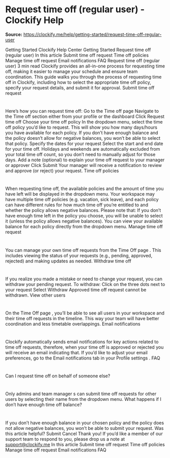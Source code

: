 # Request time off (regular user) - Clockify Help

**Source:** https://clockify.me/help/getting-started/request-time-off-regular-user

Getting Started
Clockify Help Center
Getting Started
Request time off (regular user)
In this article
Submit time off request
Time off policies
Manage time off request
Email notifications
FAQ
Request time off (regular user)
3 min read
Clockify provides an all-in-one process for requesting time off, making it easier to manage your schedule and ensure team coordination. This guide walks you through the process of requesting time off in Clockify, including how to select the appropriate time off policy, specify your request details, and submit it for approval.
Submit time off request
#
Here’s how you can request time off:
Go to the
Time off
page
Navigate to the
Time off
section either from your profile or the dashboard
Click
Request time off
Choose your time off policy
In the dropdown menu, select the time off policy you’d like to request. This will show you how many days/hours you have available for each policy.
If you don’t have enough balance and the policy doesn’t allow for negative balances, you won’t be able to select that policy.
Specify the dates for your request
Select the
start
and
end date
for your time off. Holidays and weekends are automatically excluded from your total time off count, so you don’t need to manually adjust for those days.
Add a note (optional) to
explain your time off request to your manager or approver
Click
Submit
Your manager will receive a notification to review and approve (or reject) your request.
Time off policies
#
When requesting time off, the available policies and the amount of time you have left will be displayed in the dropdown menu. Your workspace may have multiple time off policies (e.g. vacation, sick leave), and each policy can have different rules for how much time off you’re entitled to and whether the policy allows negative balances.
Please note that:
If you don’t have enough time left in the policy you choose, you will be unable to select it (unless the policy allows negative balances).
You can view your available balance for each policy directly from the dropdown menu.
Manage time off request
#
You can manage your own time off requests from the
Time Off page
. This includes viewing the status of your requests (e.g., pending, approved, rejected) and making updates as needed.
Withdraw time off
#
If you realize you made a mistake or need to change your request, you can
withdraw
your pending request.
To withdraw:
Click on the three dots next to your request
Select
Withdraw
Approved time off request cannot be withdrawn.
View other users
#
On the
Time Off page
, you’ll be able to see all users in your workspace and their time off requests in the timeline. This way your team will have better coordination and less timetable overlappings.
Email notifications
#
Clockify automatically sends email notifications for key actions related to time off requests, therefore, when your time off is approved or rejected you will receive an email indicating that.
If you’d like to adjust your email preferences, go to the
Email notifications
tab in your
Profile settings
.
FAQ
#
Can I request time off on behalf of someone else?
#
Only
admins
and
team manager
s can submit time off requests for other users by selecting their name from the dropdown menu.
What happens if I don’t have enough time off balance?
#
If you don’t have enough balance in your chosen policy and the policy does not allow negative balances, you won’t be able to submit your request.
Was this article helpful?
Submit
Cancel
Thank you! If you’d like a member of our support team to respond to you, please drop us a note at support@clockify.me
In this article
Submit time off request
Time off policies
Manage time off request
Email notifications
FAQ